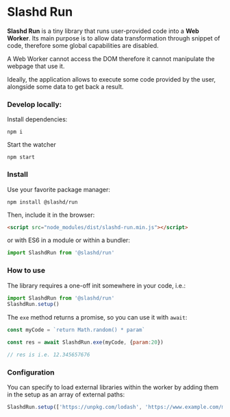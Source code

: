 # Slashd Run

**Slashd Run** is a tiny library that runs user-provided code into a **Web Worker**. 
Its main purpose is to allow data transformation through snippet of code, therefore some global capabilities are disabled.

A Web Worker cannot access the DOM therefore it cannot manipulate the webpage that use it.

Ideally, the application allows to execute some code provided by the user, alongside some data to get back a result.



### Develop locally:

Install dependencies:

```shell
npm i
```



Start the watcher

```shell
npm start 
```



### Install

Use your favorite package manager:

```shell
npm install @slashd/run
```

Then, include it in the browser:

```html
<script src="node_modules/dist/slashd-run.min.js"></script>
```

or with ES6 in a module or within a bundler:

```js
import SlashdRun from '@slashd/run'
```





### How to use

The library requires a one-off init somewhere in your code, i.e.:

```js
import SlashdRun from '@slashd/run'
SlashdRun.setup()
```



The `exe` method returns a promise, so you can use it with `await`:

```js
const myCode = `return Math.random() * param`

const res = await SlashdRun.exe(myCode, {param:20})

// res is i.e. 12.345657676
```



### Configuration

You can specify to load external libraries within the worker by adding them in the setup as an array of external paths:

```js
SlashdRun.setup(['https://unpkg.com/lodash', 'https://www.example.com/mylibrary.js'])
```
